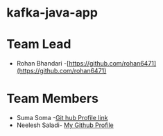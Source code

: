 # kafka-java-app

# Team Lead
- Rohan Bhandari -[https://github.com/rohan6471](https://github.com/rohan6471)

# Team Members

- Suma Soma -[Git hub Profile link](https://github.com/suma-gitrep)
- Neelesh Saladi- [My Github Profile](https://github.com/neeleshsaladi)
